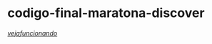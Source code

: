 # codigo-final-maratona-discover
###### [vejafuncionando](https://verunofox.github.io/codigo-final-maratona-discover/)

